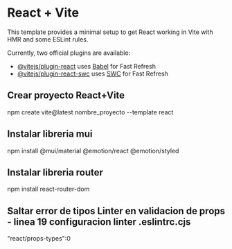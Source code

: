 # React + Vite

This template provides a minimal setup to get React working in Vite with HMR and some ESLint rules.

Currently, two official plugins are available:

- [@vitejs/plugin-react](https://github.com/vitejs/vite-plugin-react/blob/main/packages/plugin-react/README.md) uses [Babel](https://babeljs.io/) for Fast Refresh
- [@vitejs/plugin-react-swc](https://github.com/vitejs/vite-plugin-react-swc) uses [SWC](https://swc.rs/) for Fast Refresh

## Crear proyecto React+Vite
npm create vite@latest nombre_proyecto --template react

## Instalar libreria mui
npm install @mui/material @emotion/react @emotion/styled

## Instalar libreria router
npm install react-router-dom

## Saltar error de tipos Linter en validacion de props - linea 19 configuracion linter .eslintrc.cjs
"react/props-types":0